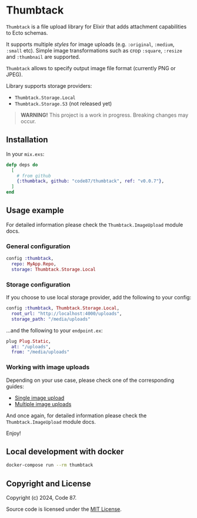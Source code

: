 # Thumbtack

`Thumbtack` is a file upload library for Elixir that adds attachment capabilities to Ecto schemas.

It supports multiple _styles_ for image uploads (e.g. `:original`, `:medium`, `:small` etc). 
Simple image transformations such as crop `:square`, `:resize` and `:thumbnail` are supported.

`Thumbtack` allows to specify output image file format (currently PNG or JPEG).

Library supports storage providers:
 * `Thumbtack.Storage.Local`
 * `Thumbtack.Storage.S3` (not released yet)

> **WARNING!** This project is a work in progress. Breaking changes may occur.

## Installation

In your `mix.exs`:

```elixir
defp deps do
  [
    # from github
    {:thumbtack, github: "code87/thumbtack", ref: "v0.0.7"},
  ]
end
```


## Usage example

For detailed information please check the `Thumbtack.ImageUpload` module docs.

### General configuration

```elixir
config :thumbtack,
  repo: MyApp.Repo,
  storage: Thumbtack.Storage.Local
```

### Storage configuration

If you choose to use local storage provider, add the following to your config:

```elixir
config :thumbtack, Thumbtack.Storage.Local,
  root_url: "http://localhost:4000/uploads",
  storage_path: "/media/uploads"
```

...and the following to your `endpoint.ex`:

```elixir
plug Plug.Static,
  at: "/uploads",
  from: "/media/uploads"
```

### Working with image uploads

Depending on your use case, please check one of the corresponding guides:
  * [Single image upload](guides/single_image_upload.md)
  * [Multiple image uploads](guides/multiple_image_uploads.md)

And once again, for detailed information please check the `Thumbtack.ImageUpload` module docs.

Enjoy!


## Local development with docker

```bash
docker-compose run --rm thumbtack
```

## Copyright and License

Copyright (c) 2024, Code 87.

Source code is licensed under the [MIT License](LICENSE.md).
